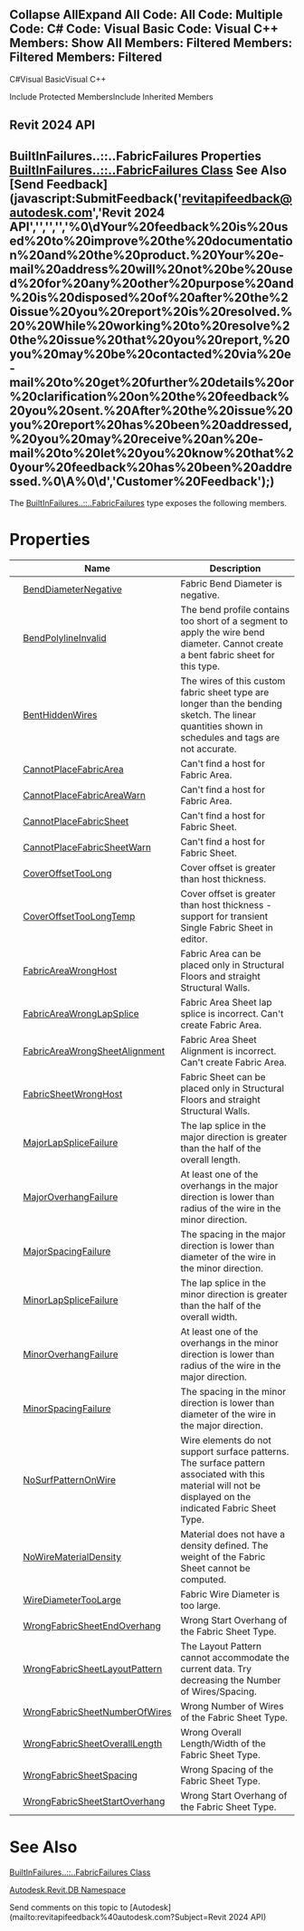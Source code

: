 ﻿

Collapse AllExpand All Code: All Code: Multiple Code: C# Code: Visual Basic Code: Visual C++  Members: Show All Members: Filtered Members: Filtered Members: Filtered   
---  
  
C#Visual BasicVisual C++

Include Protected MembersInclude Inherited Members

Revit 2024 API  
---  
BuiltInFailures..::..FabricFailures Properties  
[BuiltInFailures..::..FabricFailures Class](1e10bead-55d2-51cb-dd33-80ed534cb0a8.md) See Also [Send Feedback](javascript:SubmitFeedback\('revitapifeedback@autodesk.com','Revit 2024 API','','','','%0\\dYour%20feedback%20is%20used%20to%20improve%20the%20documentation%20and%20the%20product.%20Your%20e-mail%20address%20will%20not%20be%20used%20for%20any%20other%20purpose%20and%20is%20disposed%20of%20after%20the%20issue%20you%20report%20is%20resolved.%20%20While%20working%20to%20resolve%20the%20issue%20that%20you%20report,%20you%20may%20be%20contacted%20via%20e-mail%20to%20get%20further%20details%20or%20clarification%20on%20the%20feedback%20you%20sent.%20After%20the%20issue%20you%20report%20has%20been%20addressed,%20you%20may%20receive%20an%20e-mail%20to%20let%20you%20know%20that%20your%20feedback%20has%20been%20addressed.%0\\A%0\\d','Customer%20Feedback'\);)  
---  
  
The [BuiltInFailures..::..FabricFailures](1e10bead-55d2-51cb-dd33-80ed534cb0a8.md) type exposes the following members.

# Properties

|  | Name | Description |
| --- | --- | --- |
|  | [BendDiameterNegative](4d27b9c9-21ce-2724-de01-e0435298ef7d.md) | Fabric Bend Diameter is negative. |
|  | [BendPolylineInvalid](4be4b3af-4956-217f-7836-b22efba3b94f.md) | The bend profile contains too short of a segment to apply the wire bend diameter. Cannot create a bent fabric sheet for this type. |
|  | [BentHiddenWires](754eb5e5-363f-7a0d-ee0e-e5dd8e7ba8f7.md) | The wires of this custom fabric sheet type are longer than the bending sketch. The linear quantities shown in schedules and tags are not accurate. |
|  | [CannotPlaceFabricArea](0f03d92e-8373-976e-6b6d-52c7ac072369.md) | Can't find a host for Fabric Area. |
|  | [CannotPlaceFabricAreaWarn](5adf8036-f82c-171c-8dc8-890f86b702c6.md) | Can't find a host for Fabric Area. |
|  | [CannotPlaceFabricSheet](a07ac1b0-d5b6-ee67-d0c3-30a0d39fba2e.md) | Can't find a host for Fabric Sheet. |
|  | [CannotPlaceFabricSheetWarn](5ebb042d-31fb-23c6-b8f3-10a4a912cab0.md) | Can't find a host for Fabric Sheet. |
|  | [CoverOffsetTooLong](69a9ed44-2493-176d-b9b3-cd0381b6a1f2.md) | Cover offset is greater than host thickness. |
|  | [CoverOffsetTooLongTemp](40539c5e-1007-1551-e7f1-233012154c38.md) | Cover offset is greater than host thickness - support for transient Single Fabric Sheet in editor. |
|  | [FabricAreaWrongHost](0b51abd6-4bcf-7f09-b480-4c82219e4357.md) | Fabric Area can be placed only in Structural Floors and straight Structural Walls. |
|  | [FabricAreaWrongLapSplice](c1ef1392-9da6-1550-5a95-ccee57a3ec5b.md) | Fabric Area Sheet lap splice is incorrect. Can't create Fabric Area. |
|  | [FabricAreaWrongSheetAlignment](ef415dda-ca6d-b8e5-e117-485cb990ee07.md) | Fabric Area Sheet Alignment is incorrect. Can't create Fabric Area. |
|  | [FabricSheetWrongHost](2e0e64f7-63c2-39df-010f-c8cfa776c707.md) | Fabric Sheet can be placed only in Structural Floors and straight Structural Walls. |
|  | [MajorLapSpliceFailure](83b1ca77-652a-580e-9461-004603675986.md) | The lap splice in the major direction is greater than the half of the overall length. |
|  | [MajorOverhangFailure](fa58168d-e595-8817-9f1c-f2fe99c6fe56.md) | At least one of the overhangs in the major direction is lower than radius of the wire in the minor direction. |
|  | [MajorSpacingFailure](918a1180-5de3-f7d3-a4cb-e6781fdb423e.md) | The spacing in the major direction is lower than diameter of the wire in the minor direction. |
|  | [MinorLapSpliceFailure](0d357a84-5a1c-2bd4-c311-d9dd52384ff5.md) | The lap splice in the minor direction is greater than the half of the overall width. |
|  | [MinorOverhangFailure](1080aa62-f53c-c8c3-730b-24524b41a1b2.md) | At least one of the overhangs in the minor direction is lower than radius of the wire in the major direction. |
|  | [MinorSpacingFailure](12f8e9bb-d111-f035-e5b8-86b30cf63669.md) | The spacing in the minor direction is lower than diameter of the wire in the major direction. |
|  | [NoSurfPatternOnWire](c2553c3a-765b-3ab0-ab3b-2f763239ebbd.md) | Wire elements do not support surface patterns. The surface pattern associated with this material will not be displayed on the indicated Fabric Sheet Type. |
|  | [NoWireMaterialDensity](d99ce2f4-846c-e037-fa43-b7713b0865e1.md) | Material does not have a density defined. The weight of the Fabric Sheet cannot be computed. |
|  | [WireDiameterTooLarge](ad80d7c1-71a0-df07-3f3e-c243978ea397.md) | Fabric Wire Diameter is too large. |
|  | [WrongFabricSheetEndOverhang](d3737d09-ff5f-e574-9164-cfa53c9fb1ce.md) | Wrong Start Overhang of the Fabric Sheet Type. |
|  | [WrongFabricSheetLayoutPattern](e6cb4310-e6a2-2919-d5b5-a167aa796962.md) | The Layout Pattern cannot accommodate the current data. Try decreasing the Number of Wires/Spacing. |
|  | [WrongFabricSheetNumberOfWires](f4a354ed-8790-a74f-1293-87f4f43ab6f7.md) | Wrong Number of Wires of the Fabric Sheet Type. |
|  | [WrongFabricSheetOverallLength](30ce25df-7a22-d0c5-daab-15e70e5b06ac.md) | Wrong Overall Length/Width of the Fabric Sheet Type. |
|  | [WrongFabricSheetSpacing](9632c99f-3d63-022c-3312-5fa0f38cad9b.md) | Wrong Spacing of the Fabric Sheet Type. |
|  | [WrongFabricSheetStartOverhang](4d9d3059-962b-3c1a-92c7-8b215945e3fb.md) | Wrong Start Overhang of the Fabric Sheet Type. |
  
# See Also

[BuiltInFailures..::..FabricFailures Class](1e10bead-55d2-51cb-dd33-80ed534cb0a8.md)

[Autodesk.Revit.DB Namespace](87546ba7-461b-c646-cbb1-2cb8f5bff8b2.md)

Send comments on this topic to [Autodesk](mailto:revitapifeedback%40autodesk.com?Subject=Revit 2024 API)